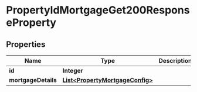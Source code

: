 

# PropertyIdMortgageGet200ResponseProperty


## Properties

| Name | Type | Description | Notes |
|------------ | ------------- | ------------- | -------------|
|**id** | **Integer** |  |  [optional] |
|**mortgageDetails** | [**List&lt;PropertyMortgageConfig&gt;**](PropertyMortgageConfig.md) |  |  [optional] |



